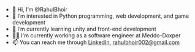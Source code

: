 - 👋 Hi, I’m @RahulBhoir
- 👀 I’m interested in Python programming, web development, and game development 
- 🌱 I’m currently learning unity and front-end development
- 👨‍💻 I'm currently working as a software engineer at Meddo-Doxper
- 📫 You can reach me through [LinkedIn](https://www.linkedin.com/in/rahul-bhoir/), rahulbhoir002@gmail.com 
<!--- - 💞️ I’m looking to collaborate on ... -->
<!---
RahulBhoir/RahulBhoir is a ✨ special ✨ repository because its `README.md` (this file) appears on your GitHub profile.
You can click the Preview link to take a look at your changes.
--->
